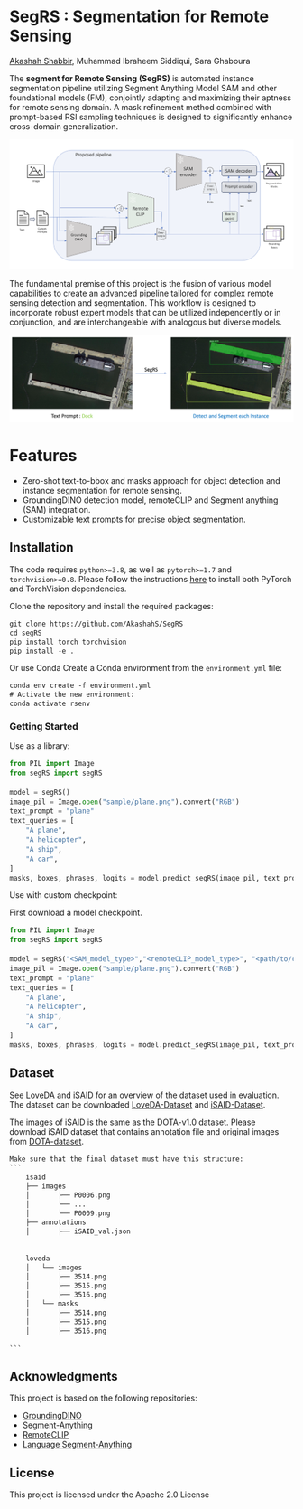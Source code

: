 # SegRS : Segmentation for Remote Sensing

[Akashah Shabbir](https://akashahs.github.io/), Muhammad Ibraheem Siddiqui, Sara Ghaboura

The **segment for Remote Sensing (SegRS)** is automated instance segmentation pipeline utilizing Segment Anything Model SAM and other foundational models (FM), conjointly adapting and maximizing their aptness for remote sensing domain. A mask refinement method combined with prompt-based RSI sampling techniques is designed to significantly enhance cross-domain generalization.

![segRS design](assets/segRS_design.png?raw=true)

The fundamental premise of this project is the fusion of various model capabilities to create an advanced pipeline tailored for complex remote sensing detection and segmentation. This workflow is designed to incorporate robust expert models that can be utilized independently or in conjunction, and are interchangeable with analogous but diverse models.

![segRS design](assets/segRS_example.png?raw=true)

# Features

- Zero-shot text-to-bbox and masks approach for object detection and instance segmentation for remote sensing.
- GroundingDINO detection model, remoteCLIP and Segment anything (SAM) integration.
- Customizable text prompts for precise object segmentation.

## Installation

The code requires `python>=3.8`, as well as `pytorch>=1.7` and `torchvision>=0.8`. Please follow the instructions [here](https://pytorch.org/get-started/locally/) to install both PyTorch and TorchVision dependencies.

Clone the repository and install the required packages:

```
git clone https://github.com/AkashahS/SegRS
cd segRS
pip install torch torchvision
pip install -e .
```
Or use Conda
Create a Conda environment from the `environment.yml` file:
```
conda env create -f environment.yml
# Activate the new environment:
conda activate rsenv
```

### Getting Started

Use as a library:

```python
from PIL import Image
from segRS import segRS

model = segRS()
image_pil = Image.open("sample/plane.png").convert("RGB")
text_prompt = "plane"
text_queries = [
    "A plane", 
    "A helicopter", 
    "A ship", 
    "A car",
]
masks, boxes, phrases, logits = model.predict_segRS(image_pil, text_prompt,text_queries)
```

Use with custom checkpoint:

First download a model checkpoint. 

```python
from PIL import Image
from segRS import segRS

model = segRS("<SAM_model_type>","<remoteCLIP_model_type>", "<path/to/checkpoint>")
image_pil = Image.open("sample/plane.png").convert("RGB")
text_prompt = "plane"
text_queries = [
    "A plane", 
    "A helicopter", 
    "A ship", 
    "A car",
]
masks, boxes, phrases, logits = model.predict_segRS(image_pil, text_prompt,text_queries)
```
## Dataset

See [LoveDA](https://github.com/Junjue-Wang/LoveDA) and [iSAID](https://github.com/CAPTAIN-WHU/iSAID_Devkit) for an overview of the dataset used in evaluation. The dataset can be downloaded [LoveDA-Dataset](https://zenodo.org/records/5706578) and [iSAID-Dataset](https://captain-whu.github.io/iSAID/dataset.html). 

The images of iSAID is the same as the DOTA-v1.0 dataset. Please download iSAID dataset that contains annotation file and original images from [DOTA-dataset](https://captain-whu.github.io/DOTA/index.html). 

    Make sure that the final dataset must have this structure:
    ```
        isaid
        ├── images
        │       ├── P0006.png
        │       └── ...
        │       └── P0009.png
        ├── annotations
        │       ├── iSAID_val.json
        
        
        loveda
        │   └── images
        │       ├── 3514.png
        │       ├── 3515.png
        │       ├── 3516.png
        │   └── masks
        │       ├── 3514.png
        │       ├── 3515.png
        │       ├── 3516.png
        
    ```

## Acknowledgments

This project is based on the following repositories:

- [GroundingDINO](https://github.com/IDEA-Research/GroundingDINO)
- [Segment-Anything](https://github.com/facebookresearch/segment-anything)
- [RemoteCLIP](https://github.com/ChenDelong1999/RemoteCLIP)
- [Language Segment-Anything](https://github.com/luca-medeiros/lang-segment-anything)

## License

This project is licensed under the Apache 2.0 License
